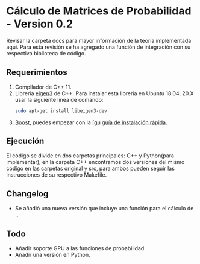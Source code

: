 #  Cálculo de Matrices de Probabilidad - Version 0.2
Revisar la carpeta docs para mayor información de la teoría implementada aqui. Para esta revisión se ha agregado una función de integración con su respectiva biblioteca de código.

## Requerimientos  

1. Compilador de C++ 11.
2. Librería [eigen3](https://eigen.tuxfamily.org/index.php?title=Main_Page) de C++. Para instalar esta librería en Ubuntu 18.04, 20.X usar la siguiente linea de comando:
    ```bash
    sudo apt-get install libeigen3-dev
    ```
3. [Boost](https://www.boost.org/), puedes empezar con la [gu [guía de instalación rápida.](https://www.boost.org/doc/libs/1_79_0/more/getting_started/unix-variants.html)

## Ejecución  

El código se divide en dos carpetas principales: C++ y Python(para implementar), en la carpeta C++ encontramos dos versiones del mismo código en las carpetas original y src, para ambos pueden seguir las instrucciones de su respectivo Makefile.

## Changelog
- Se añadió una nueva versión que incluye una función para el cálculo de ..

## Todo
- Añadir soporte GPU a las funciones de probabilidad.
- Añadir una versión en Python.

